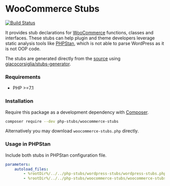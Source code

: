 # WooCommerce Stubs

[![Build Status](https://travis-ci.org/php-stubs/woocommerce-stubs.svg?branch=master)](https://travis-ci.org/php-stubs/woocommerce-stubs)

It provides stub declarations for [WooCommerce](https://woocommerce.com/)
functions, classes and interfaces.
These stubs can help plugin and theme developers leverage static analysis tools
like [PHPStan](https://github.com/phpstan/phpstan),
which is not able to parse WordPress as it is not OOP code.

The stubs are generated directly from the [source](https://github.com/woocommerce/woocommerce)
using [giacocorsiglia/stubs-generator](https://github.com/GiacoCorsiglia/php-stubs-generator).

### Requirements

- PHP >=7.1

### Installation

Require this package as a development dependency with [Composer](https://getcomposer.org).

```bash
composer require --dev php-stubs/woocommerce-stubs
```

Alternatively you may download `woocommerce-stubs.php` directly.

### Usage in PHPStan

Include both stubs in PHPStan configuration file.

```yaml
parameters:
    autoload_files:
        - %rootDir%/../../php-stubs/wordpress-stubs/wordpress-stubs.php
        - %rootDir%/../../php-stubs/woocommerce-stubs/woocommerce-stubs.php
```
